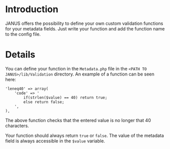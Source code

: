 # Introduction #

JANUS offers the possibility to define your own custom validation functions for your metadata fields. Just write your function and add the function name to the config file.


# Details #

You can define your function in the `Metadata.php` file in the `<PATH TO JANUS>/lib/Validation` directory. An example of a function can be seen here:
```
'leneq40' => array(
    'code' => '
        if(strlen($value) == 40) return true; 
        else return false;
    ',
),
```
The above function checks that the entered value is no longer that 40 characters.

Your function should always return `true` or `false`. The value of the metadata field is always accessible in the `$value` variable.